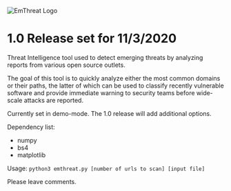 ![EmThreat Logo](https://imgur.com/Hv703W4.png)

# 1.0 Release set for 11/3/2020

Threat Intelligence tool used to detect emerging threats by analyzing reports from various open source outlets.

The goal of this tool is to quickly analyze either the most common domains or their paths, the latter of which can be used to classify recently vulnerable software and provide immediate warning to security teams before wide-scale attacks are reported.

Currently set in demo-mode. The 1.0 release will add additional options.

Dependency list:
- numpy
- bs4
- matplotlib

Usage:
`python3 emthreat.py [number of urls to scan] [input file]`

Please leave comments.
